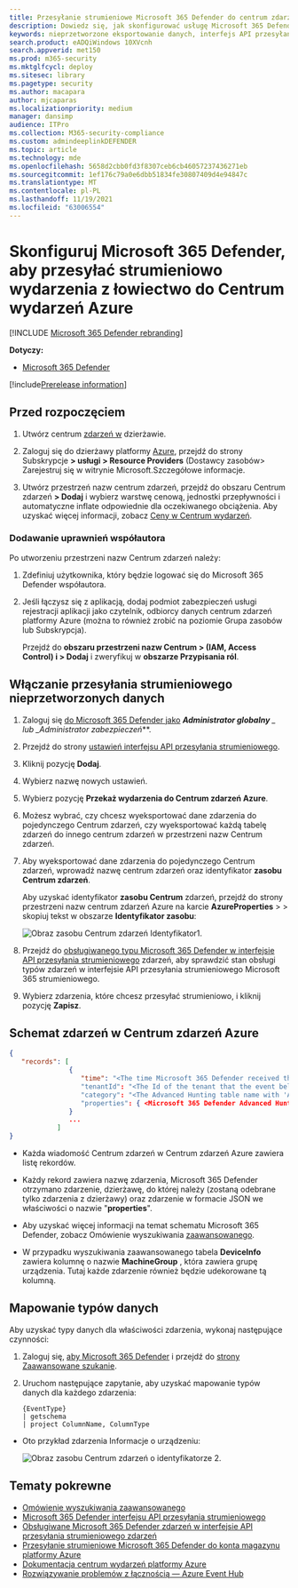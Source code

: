 ```yaml
---
title: Przesyłanie strumieniowe Microsoft 365 Defender do centrum zdarzeń Azure
description: Dowiedz się, jak skonfigurować usługę Microsoft 365 Defender przesyłania strumieniowego wydarzeń zaawansowanego chłonia do Centrum wydarzeń.
keywords: nieprzetworzone eksportowanie danych, interfejs API przesyłania strumieniowego, interfejs API, Centrum wydarzeń Azure, magazyn platformy Azure, konto magazynu, zaawansowane szukanie, pierwotne udostępnianie danych
search.product: eADQiWindows 10XVcnh
search.appverid: met150
ms.prod: m365-security
ms.mktglfcycl: deploy
ms.sitesec: library
ms.pagetype: security
ms.author: macapara
author: mjcaparas
ms.localizationpriority: medium
manager: dansimp
audience: ITPro
ms.collection: M365-security-compliance
ms.custom: admindeeplinkDEFENDER
ms.topic: article
ms.technology: mde
ms.openlocfilehash: 5658d2cbb0fd3f8307ceb6cb46057237436271eb
ms.sourcegitcommit: 1ef176c79a0e6dbb51834fe30807409d4e94847c
ms.translationtype: MT
ms.contentlocale: pl-PL
ms.lasthandoff: 11/19/2021
ms.locfileid: "63006554"
---
```

# <a name="configure-microsoft-365-defender-to-stream-advanced-hunting-events-to-your-azure-event-hub"></a>Skonfiguruj Microsoft 365 Defender, aby przesyłać strumieniowo wydarzenia z łowiectwo do Centrum wydarzeń Azure

[!INCLUDE [Microsoft 365 Defender rebranding](../../includes/microsoft-defender.md)]


**Dotyczy:**
- [Microsoft 365 Defender](https://go.microsoft.com/fwlink/?linkid=2118804)

[!include[Prerelease information](../../includes/prerelease.md)]

## <a name="before-you-begin"></a>Przed rozpoczęciem

1. Utwórz centrum [zdarzeń w](/azure/event-hubs/) dzierżawie.

2. Zaloguj się do dzierżawy platformy [Azure](https://ms.portal.azure.com/), przejdź do strony Subskrypcje **> usługi > Resource Providers** (Dostawcy zasobów> Zarejestruj się w witrynie Microsoft.Szczegółowe informacje.

3. Utwórz przestrzeń nazw centrum zdarzeń, przejdź do obszaru Centrum zdarzeń **> Dodaj** i wybierz warstwę cenową, jednostki przepływności i automatyczne inflate odpowiednie dla oczekiwanego obciążenia. Aby uzyskać więcej informacji, zobacz [Ceny w Centrum wydarzeń](https://azure.microsoft.com/pricing/details/event-hubs/).

### <a name="add-contributor-permissions"></a>Dodawanie uprawnień współautora

Po utworzeniu przestrzeni nazw Centrum zdarzeń należy:

1. Zdefiniuj użytkownika, który będzie logować się do Microsoft 365 Defender współautora.

2. Jeśli łączysz się z aplikacją, dodaj podmiot zabezpieczeń usługi rejestracji aplikacji jako czytelnik, odbiorcy danych centrum zdarzeń platformy Azure (można to również zrobić na poziomie Grupa zasobów lub Subskrypcja).

    Przejdź do **obszaru przestrzeni nazw Centrum > (IAM, Access Control) i > Dodaj** i zweryfikuj w **obszarze Przypisania ról**.

## <a name="enable-raw-data-streaming"></a>Włączanie przesyłania strumieniowego nieprzetworzonych danych

1. Zaloguj się <a href="https://go.microsoft.com/fwlink/p/?linkid=2077139" target="_blank">do Microsoft 365 Defender jako</a> ***Administrator globalny** _ lub _*_Administrator zabezpieczeń_**.

2. Przejdź do strony [ustawień interfejsu API przesyłania strumieniowego](https://security.microsoft.com/settings/mtp_settings/raw_data_export).

3. Kliknij pozycję **Dodaj**.

4. Wybierz nazwę nowych ustawień.

5. Wybierz pozycję **Przekaż wydarzenia do Centrum zdarzeń Azure**.

6. Możesz wybrać, czy chcesz wyeksportować dane zdarzenia do pojedynczego Centrum zdarzeń, czy wyeksportować każdą tabelę zdarzeń do innego centrum zdarzeń w przestrzeni nazw Centrum zdarzeń.

7. Aby wyeksportować dane zdarzenia do pojedynczego Centrum zdarzeń, wprowadź nazwę centrum  zdarzeń oraz identyfikator **zasobu Centrum zdarzeń**.

   Aby uzyskać identyfikator **zasobu Centrum** zdarzeń, przejdź do strony przestrzeni nazw centrum zdarzeń Azure na karcie **AzureProperties** [](https://ms.portal.azure.com/) >  > skopiuj tekst w obszarze **Identyfikator zasobu**:

   ![Obraz zasobu Centrum zdarzeń Identyfikator1.](../defender-endpoint/images/event-hub-resource-id.png)

8. Przejdź do [obsługiwanego typu Microsoft 365 Defender w interfejsie API przesyłania strumieniowego](supported-event-types.md) zdarzeń, aby sprawdzić stan obsługi typów zdarzeń w interfejsie API przesyłania strumieniowego Microsoft 365 strumieniowego.

9. Wybierz zdarzenia, które chcesz przesyłać strumieniowo, i kliknij pozycję **Zapisz**.

## <a name="the-schema-of-the-events-in-azure-event-hub"></a>Schemat zdarzeń w Centrum zdarzeń Azure

```JSON
{
   "records": [
               {
                  "time": "<The time Microsoft 365 Defender received the event>"
                  "tenantId": "<The Id of the tenant that the event belongs to>"
                  "category": "<The Advanced Hunting table name with 'AdvancedHunting-' prefix>"
                  "properties": { <Microsoft 365 Defender Advanced Hunting event as Json> }
               }
               ...
            ]
}
```

- Każda wiadomość Centrum zdarzeń w Centrum zdarzeń Azure zawiera listę rekordów.

- Każdy rekord zawiera nazwę zdarzenia, Microsoft 365 Defender otrzymano zdarzenie, dzierżawę, do której należy (zostaną odebrane tylko zdarzenia z dzierżawy) oraz zdarzenie w formacie JSON we właściwości o nazwie "**properties**".

- Aby uzyskać więcej informacji na temat schematu Microsoft 365 Defender, zobacz Omówienie wyszukiwania [zaawansowanego](advanced-hunting-overview.md).

- W przypadku wyszukiwania zaawansowanego tabela **DeviceInfo** zawiera kolumnę o nazwie **MachineGroup** , która zawiera grupę urządzenia. Tutaj każde zdarzenie również będzie udekorowane tą kolumną.

## <a name="data-types-mapping"></a>Mapowanie typów danych

Aby uzyskać typy danych dla właściwości zdarzenia, wykonaj następujące czynności:

1. Zaloguj się, <a href="https://go.microsoft.com/fwlink/p/?linkid=2077139" target="_blank">aby Microsoft 365 Defender</a> i przejdź do [strony Zaawansowane szukanie](https://security.microsoft.com/hunting-package).

2. Uruchom następujące zapytanie, aby uzyskać mapowanie typów danych dla każdego zdarzenia:

   ```kusto
   {EventType}
   | getschema
   | project ColumnName, ColumnType
   ```

- Oto przykład zdarzenia Informacje o urządzeniu:

  ![Obraz zasobu Centrum zdarzeń o identyfikatorze 2.](../defender-endpoint/images/machine-info-datatype-example.png)

## <a name="related-topics"></a>Tematy pokrewne

- [Omówienie wyszukiwania zaawansowanego](advanced-hunting-overview.md)
- [Microsoft 365 Defender interfejsu API przesyłania strumieniowego](streaming-api.md)
- [Obsługiwane Microsoft 365 Defender zdarzeń w interfejsie API przesyłania strumieniowego zdarzeń](supported-event-types.md)
- [Przesyłanie strumieniowe Microsoft 365 Defender do konta magazynu platformy Azure](streaming-api-storage.md)
- [Dokumentacja centrum wydarzeń platformy Azure](/azure/event-hubs/)
- [Rozwiązywanie problemów z łącznością — Azure Event Hub](/azure/event-hubs/troubleshooting-guide)
